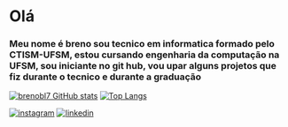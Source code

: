  # Olá
 ### Meu nome é breno sou tecnico em informatica formado pelo CTISM-UFSM, estou cursando engenharia da computação na UFSM, sou iniciante no git hub, vou upar alguns projetos que fiz durante o tecnico e durante a graduação
[![brenobl7 GitHub stats](https://github-readme-stats.vercel.app/api?username=brenobl7)](https://github.com/anuraghazra/github-readme-stats)
[![Top Langs](https://github-readme-stats.vercel.app/api/top-langs/?username=brenobl7)](https://github.com/anuraghazra/github-readme-stats)<p>
[![instagram](	https://img.shields.io/badge/Instagram-E4405F?style=for-the-badge&logo=instagram&logoColor=white)](https://www.instagram.com/breno_germano006/profilecard/?igsh=aGM2NGFkMGIxcGt1)
[![linkedin](https://img.shields.io/badge/LinkedIn-0077B5?style=for-the-badge&logo=linkedin&logoColor=white )](https://www.linkedin.com/in/breno-germano-88788927b/)<p>





